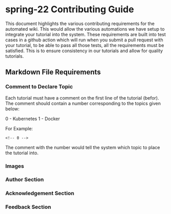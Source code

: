 # spring-22 Contributing Guide 

This document highlights the various contributing requirements for the automated wiki. This would allow the various automations we have setup to integrate your tutorial into the system. These requirements are built into test cases in a github action which will run when you submit a pull request with your tutorial, to be able to pass all those tests, all the requirements must be satisfied. This is to ensure consistency in our tutorials and allow for quality tutorials. 

## Markdown File Requirements

### Comment to Declare Topic 

Each tutorial must have a comment on the first line of the tutorial (befor). The comment should contain a number corresponding to the topics given below:

0 - Kubernetes
1 - Docker

For Example:

```
<!-- 0 -->

```

The comment with the number would tell the system which topic to place the tutorial into. 


### Images

### Author Section


### Acknowledgement Section


### Feedback Section 
